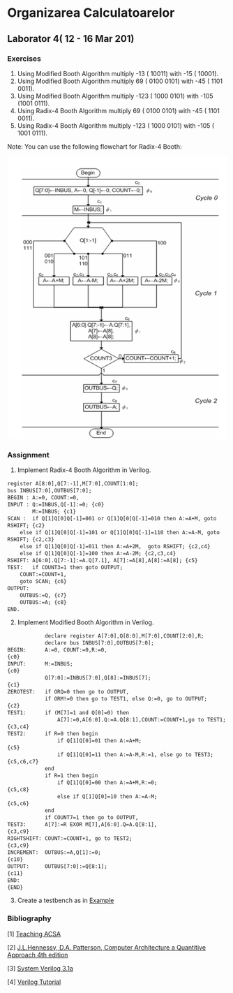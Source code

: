 # Organizarea Calculatoarelor

## Laborator 4( 12 - 16 Mar 201)


### Exercises

1. Using Modified Booth Algorithm multiply -13 ( 10011) with -15 ( 10001).
2. Using Modified Booth Algorithm multiply 69 ( 0100 0101) with -45 ( 1101 0011).
3. Using Modified Booth Algorithm multiply -123 ( 1000 0101) with -105 (1001 0111).
4. Using Radix-4 Booth Algorithm multiply 69 ( 0100 0101) with -45 ( 1101 0011).
5. Using Radix-4 Booth Algorithm multiply -123 ( 1000 0101) with -105 ( 1001 0111).


Note: You can use the following flowchart for Radix-4 Booth:

![radix-4 Booth's Algorithm flowchart][radix4_flowchart]

### Assignment

1. Implement Radix-4 Booth Algorithm in Verilog.

```
register A[8:0],Q[7:-1],M[7:0],COUNT[1:0];
bus INBUS[7:0],OUTBUS[7:0];
BEGIN : A:=0, COUNT:=0,
INPUT : Q:=INBUS,Q[-1]:=0; {c0}
       	M:=INBUS; {c1}
SCAN : 	if Q[1]Q[0]Q[-1]=001 or Q[1]Q[0]Q[-1]=010 then A:=A+M, goto RSHIFT; {c2}
	else if Q[1]Q[0]Q[-1]=101 or Q[1]Q[0]Q[-1]=110 then A:=A-M, goto RSHIFT; {c2,c3}
	else if Q[1]Q[0]Q[-1]=011 then A:=A+2M,  goto RSHIFT; {c2,c4}
	else if Q[1]Q[0]Q[-1]=100 then A:=A-2M; {c2,c3,c4}
RSHIFT:	A[6:0].Q[7:-1]:=A.Q[7.1], A[7]:=A[8],A[8]:=A[8]; {c5}
TEST:  	if COUNT3=1 then goto OUTPUT;
	COUNT:=COUNT+1,
	goto SCAN; {c6}
OUTPUT:
	OUTBUS:=Q, {c7}
	OUTBUS:=A; {c8}
END.
```

2. Implement Modified Booth Algorithm in Verilog.

```
            declare register A[7:0],Q[8:0],M[7:0],COUNT[2:0],R;
            declare bus INBUS[7:0],OUTBUS[7:0];
BEGIN:      A:=0, COUNT:=0,R:=0,                                                {c0}
INPUT:      M:=INBUS;                                                           {c0}
            Q[7:0]:=INBUS[7:0],Q[8]:=INBUS[7];                                  {c1}
ZEROTEST:   if ORQ=0 then go to OUTPUT,
            if ORM!=0 then go to TEST1, else Q:=0, go to OUTPUT;                {c2}
TEST1:      if (M[7]=1 and Q[0]=0) then
                A[7]:=0,A[6:0].Q:=A.Q[8:1],COUNT:=COUNT+1,go to TEST1;          {c3,c4}
TEST2:      if R=0 then begin
                if Q[1]Q[0]=01 then A:=A+M;                                     {c5}
                if Q[1]Q[0]=11 then A:=A-M,R:=1, else go to TEST3;              {c5,c6,c7}
            end
            if R=1 then begin
                if Q[1]Q[0]=00 then A:=A+M,R:=0;                                {c5,c8}
                else if Q[1]Q[0]=10 then A:=A-M;                                {c5,c6}
            end
            if COUNT7=1 then go to OUTPUT,
TEST3:      A[7]:=R EXOR M[7],A[6:0].Q=A.Q[8:1],                                {c3,c9}
RIGHTSHIFT: COUNT:=COUNT+1, go to TEST2;                                        {c3,c9}
INCREMENT:  OUTBUS:=A,Q[1]:=0;                                                  {c10}
OUTPUT:     OUTBUS[7:0]:=Q[8:1];                                                {c11}
END:                                                                            {END}
```

3. Create a testbench as in [Example][5]


### Bibliography
[1] [Teaching ACSA](http://www.acsa.upt.ro/teaching/AC/Lucrarea_9.pdf)

[2] [J.L.Hennessy, D.A. Patterson, Computer Architecture a Quantitive Approach 4th edition](https://ia600208.us.archive.org/12/items/ComputerArchitectureAQuantitativeApproach4thEditionJohnLHennessyDavidAPatterson/Computer_Architecture_A_Quantitative_Approach_4th_Edition_John_L_Hennessy_David_A_Patterson.pdf)

[3] [System Verilog 3.1a](http://www.ece.uah.edu/~gaede/cpe526/SystemVerilog_3.1a.pdf)

[4] [Verilog Tutorial](http://www.asic-world.com/verilog/veritut.html)

[5]: https://github.com/ardeleanasm/teaching/blob/master/OC/templates/booth_tb.v

[radix4_flowchart]:radix4.png

